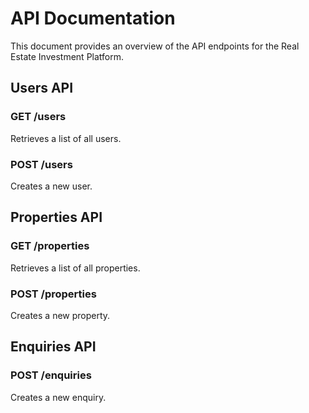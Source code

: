 # API Documentation

This document provides an overview of the API endpoints for the Real Estate Investment Platform.

## Users API

### GET /users
Retrieves a list of all users.

### POST /users
Creates a new user.

## Properties API

### GET /properties
Retrieves a list of all properties.

### POST /properties
Creates a new property.

## Enquiries API

### POST /enquiries
Creates a new enquiry.

